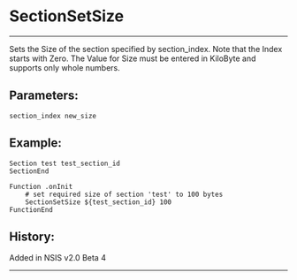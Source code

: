 # SectionSetSize

---

Sets the Size of the section specified by section_index. Note that the Index starts with Zero. The Value for Size must be entered in KiloByte and supports only whole numbers.

## Parameters:

    section_index new_size

## Example:

	Section test test_section_id
	SectionEnd

	Function .onInit
		# set required size of section 'test' to 100 bytes
		SectionSetSize ${test_section_id} 100
	FunctionEnd

## History:

Added in NSIS v2.0 Beta 4

---
